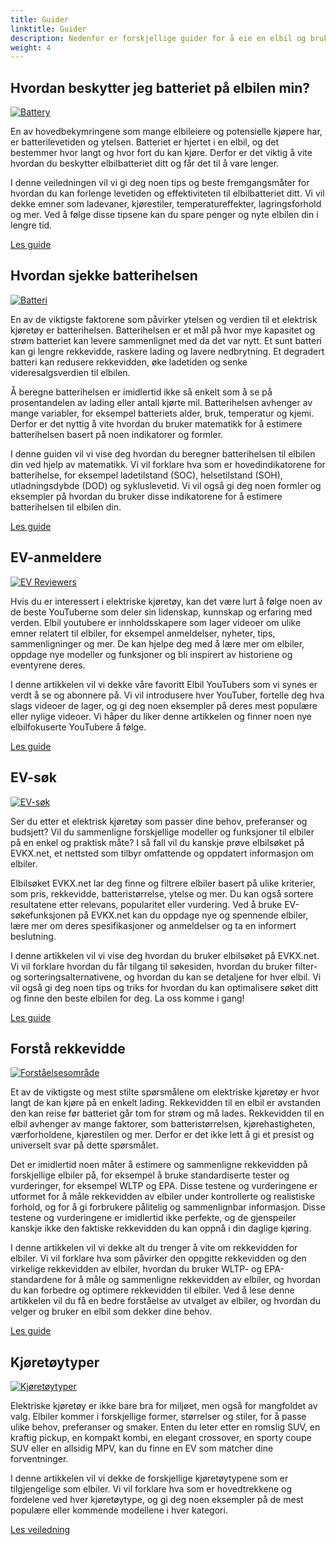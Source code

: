```yaml
---
title: Guider
linktitle: Guider
description: Nedenfor er forskjellige guider for å eie en elbil og bruke denne siden.
weight: 4
---
```

<!-- markdownlint-disable MD033 -->
## Hvordan beskytter jeg batteriet på elbilen min?

<a href="protectingbattery">
     <img src="https://media.evkx.net/multimedia/technology/battery/cell/bladebattery_st.jpg" alt="Battery" title="Battery" class="img-fluid mb-2">
</a>

En av hovedbekymringene som mange elbileiere og potensielle kjøpere har, er batterilevetiden og ytelsen. Batteriet er hjertet i en elbil, og det bestemmer hvor langt og hvor fort du kan kjøre. Derfor er det viktig å vite hvordan du beskytter elbilbatteriet ditt og får det til å vare lenger.

I denne veiledningen vil vi gi deg noen tips og beste fremgangsmåter for hvordan du kan forlenge levetiden og effektiviteten til elbilbatteriet ditt. Vi vil dekke emner som ladevaner, kjørestiler, temperatureffekter, lagringsforhold og mer. Ved å følge disse tipsene kan du spare penger og nyte elbilen din i lengre tid.

<a href="protectingbattery/" class="btn btn-outline-primary" role="button">Les guide</a>


## Hvordan sjekke batterihelsen

<a href="checkingbatteryhealth">
     <img src="https://media.evkx.net/multimedia/guides/checkingbatteryhealth/graph1_st.jpg" alt="Batteri" title="Battery" class="img-fluid mb-2">
</a>

En av de viktigste faktorene som påvirker ytelsen og verdien til et elektrisk kjøretøy er batterihelsen. Batterihelsen er et mål på hvor mye kapasitet og strøm batteriet kan levere sammenlignet med da det var nytt. Et sunt batteri kan gi lengre rekkevidde, raskere lading og lavere nedbrytning. Et degradert batteri kan redusere rekkevidden, øke ladetiden og senke videresalgsverdien til elbilen.

Å beregne batterihelsen er imidlertid ikke så enkelt som å se på prosentandelen av lading eller antall kjørte mil. Batterihelsen avhenger av mange variabler, for eksempel batteriets alder, bruk, temperatur og kjemi. Derfor er det nyttig å vite hvordan du bruker matematikk for å estimere batterihelsen basert på noen indikatorer og formler.

I denne guiden vil vi vise deg hvordan du beregner batterihelsen til elbilen din ved hjelp av matematikk. Vi vil forklare hva som er hovedindikatorene for batterihelse, for eksempel ladetilstand (SOC), helsetilstand (SOH), utladningsdybde (DOD) og sykluslevetid. Vi vil også gi deg noen formler og eksempler på hvordan du bruker disse indikatorene for å estimere batterihelsen til elbilen din.

[Les guide](checkingbatteryhealth/)

## EV-anmeldere

<a href="evreviewers">
     <img src="https://media.evkx.net/multimedia/guides/evreviewers/bjornyland_st.jpg" alt="EV Reviewers" title="EV Reviewers" class="img-fluid mb-2">
</a>

Hvis du er interessert i elektriske kjøretøy, kan det være lurt å følge noen av de beste YouTuberne som deler sin lidenskap, kunnskap og erfaring med verden. Elbil youtubere er innholdsskapere som lager videoer om ulike emner relatert til elbiler, for eksempel anmeldelser, nyheter, tips, sammenligninger og mer. De kan hjelpe deg med å lære mer om elbiler, oppdage nye modeller og funksjoner og bli inspirert av historiene og eventyrene deres.

I denne artikkelen vil vi dekke våre favoritt Elbil YouTubers som vi synes er verdt å se og abonnere på. Vi vil introdusere hver YouTuber, fortelle deg hva slags videoer de lager, og gi deg noen eksempler på deres mest populære eller nylige videoer. Vi håper du liker denne artikkelen og finner noen nye elbilfokuserte YouTubere å følge.

[Les guide](evreviewers/)

## EV-søk

<a href="evsearch">
     <img src="https://media.evkx.net/multimedia/guides/evsearch/search_1_st.jpg" alt="EV-søk" title="EV-søk" class="img-fluid mb-2">
</a>

Ser du etter et elektrisk kjøretøy som passer dine behov, preferanser og budsjett? Vil du sammenligne forskjellige modeller og funksjoner til elbiler på en enkel og praktisk måte? I så fall vil du kanskje prøve elbilsøket på EVKX.net, et nettsted som tilbyr omfattende og oppdatert informasjon om elbiler.

Elbilsøket EVKX.net lar deg finne og filtrere elbiler basert på ulike kriterier, som pris, rekkevidde, batteristørrelse, ytelse og mer. Du kan også sortere resultatene etter relevans, popularitet eller vurdering. Ved å bruke EV-søkefunksjonen på EVKX.net kan du oppdage nye og spennende elbiler, lære mer om deres spesifikasjoner og anmeldelser og ta en informert beslutning.

I denne artikkelen vil vi vise deg hvordan du bruker elbilsøket på EVKX.net. Vi vil forklare hvordan du får tilgang til søkesiden, hvordan du bruker filter- og sorteringsalternativene, og hvordan du kan se detaljene for hver elbil. Vi vil også gi deg noen tips og triks for hvordan du kan optimalisere søket ditt og finne den beste elbilen for deg. La oss komme i gang!

[Les guide](evsearch/)

## Forstå rekkevidde

<a href="understandingrange">
     <img src="https://media.evkx.net/multimedia/guides/understandingrange/aerodynamicdrag_st.png" alt="Forståelsesområde" title="Forståelsesområde" class="img-fluid mb-2">
</a>

Et av de viktigste og mest stilte spørsmålene om elektriske kjøretøy er hvor langt de kan kjøre på en enkelt lading. Rekkevidden til en elbil er avstanden den kan reise før batteriet går tom for strøm og må lades. Rekkevidden til en elbil avhenger av mange faktorer, som batteristørrelsen, kjørehastigheten, værforholdene, kjørestilen og mer. Derfor er det ikke lett å gi et presist og universelt svar på dette spørsmålet.

Det er imidlertid noen måter å estimere og sammenligne rekkevidden på forskjellige elbiler på, for eksempel å bruke standardiserte tester og vurderinger, for eksempel WLTP og EPA. Disse testene og vurderingene er utformet for å måle rekkevidden av elbiler under kontrollerte og realistiske forhold, og for å gi forbrukere pålitelig og sammenlignbar informasjon. Disse testene og vurderingene er imidlertid ikke perfekte, og de gjenspeiler kanskje ikke den faktiske rekkevidden du kan oppnå i din daglige kjøring.

I denne artikkelen vil vi dekke alt du trenger å vite om rekkevidden for elbiler. Vi vil forklare hva som påvirker den oppgitte rekkevidden og den virkelige rekkevidden av elbiler, hvordan du bruker WLTP- og EPA-standardene for å måle og sammenligne rekkevidden av elbiler, og hvordan du kan forbedre og optimere rekkevidden til elbiler. Ved å lese denne artikkelen vil du få en bedre forståelse av utvalget av elbiler, og hvordan du velger og bruker en elbil som dekker dine behov.

[Les guide](understandingrange/)

## Kjøretøytyper

<a href="vehicletypes">
     <img src="https://media.evkx.net/multimedia/guides/veichletypes/convertible_1_st.jpg" alt="Kjøretøytyper" title="Kjøretøytyper" class="img-fluid mb-2">
</a>

Elektriske kjøretøy er ikke bare bra for miljøet, men også for mangfoldet av valg. Elbiler kommer i forskjellige former, størrelser og stiler, for å passe ulike behov, preferanser og smaker. Enten du leter etter en romslig SUV, en kraftig pickup, en kompakt kombi, en elegant crossover, en sporty coupe SUV eller en allsidig MPV, kan du finne en EV som matcher dine forventninger.

I denne artikkelen vil vi dekke de forskjellige kjøretøytypene som er tilgjengelige som elbiler. Vi vil forklare hva som er hovedtrekkene og fordelene ved hver kjøretøytype, og gi deg noen eksempler på de mest populære eller kommende modellene i hver kategori.

[Les veiledning](vehicletypes/)